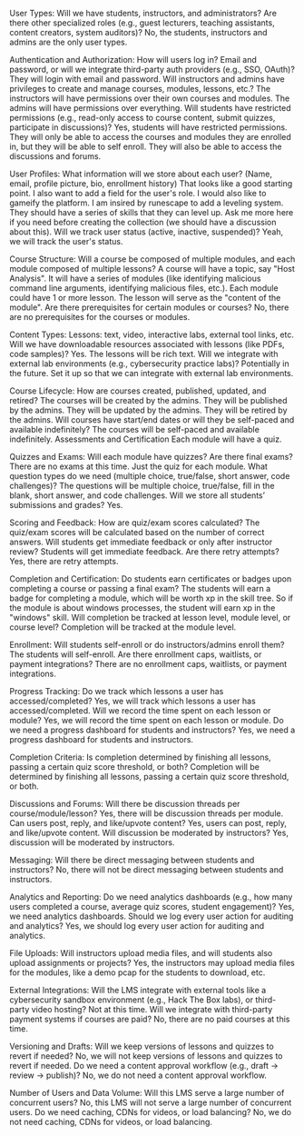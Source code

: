 User Types:
Will we have students, instructors, and administrators?
Are there other specialized roles (e.g., guest lecturers, teaching assistants, content creators, system auditors)?
No, the students, instructors and admins are the only user types.

Authentication and Authorization:
How will users log in? Email and password, or will we integrate third-party auth providers (e.g., SSO, OAuth)?
They will login with email and password.
Will instructors and admins have privileges to create and manage courses, modules, lessons, etc.?
The instructors will have permissions over their own courses and modules. The admins will have permissions over everything.
Will students have restricted permissions (e.g., read-only access to course content, submit quizzes, participate in discussions)?
Yes, students will have restricted permissions. They will only be able to access the courses and modules they are enrolled in, but they will be able to self enroll. They will also be able to access the discussions and forums.

User Profiles:
What information will we store about each user? (Name, email, profile picture, bio, enrollment history)
That looks like a good starting point. I also want to add a field for the user's role. I would also like to gameify the platform. I am insired by runescape to add a leveling system. They should have a series of skills that they can level up. Ask me more here if you need before creating the collection (we should have a discussion about this).
Will we track user status (active, inactive, suspended)?
Yeah, we will track the user's status.

Course Structure:
Will a course be composed of multiple modules, and each module composed of multiple lessons?
A course will have a topic, say "Host Analysis". It will have a series of modules (like identifying malicious command line arguments, identifying malicious files, etc.). Each module could have 1 or more lesson. The lesson will serve as the "content of the module".
Are there prerequisites for certain modules or courses?
No, there are no prerequisites for the courses or modules.

Content Types:
Lessons: text, video, interactive labs, external tool links, etc.
Will we have downloadable resources associated with lessons (like PDFs, code samples)?
Yes. The lessons will be rich text.
Will we integrate with external lab environments (e.g., cybersecurity practice labs)?
Potentially in the future. Set it up so that we can integrate with external lab environments.

Course Lifecycle:
How are courses created, published, updated, and retired?
The courses will be created by the admins. They will be published by the admins. They will be updated by the admins. They will be retired by the admins.
Will courses have start/end dates or will they be self-paced and available indefinitely?
The courses will be self-paced and available indefinitely.
Assessments and Certification
Each module will have a quiz.

Quizzes and Exams:
Will each module have quizzes? Are there final exams?
There are no exams at this time. Just the quiz for each module.
What question types do we need (multiple choice, true/false, short answer, code challenges)?
The questions will be multiple choice, true/false, fill in the blank, short answer, and code challenges.
Will we store all students’ submissions and grades?
Yes.

Scoring and Feedback:
How are quiz/exam scores calculated?
The quiz/exam scores will be calculated based on the number of correct answers.
Will students get immediate feedback or only after instructor review?
Students will get immediate feedback.
Are there retry attempts?
Yes, there are retry attempts.

Completion and Certification:
Do students earn certificates or badges upon completing a course or passing a final exam?
The students will earn a badge for completing a module, which will be worth xp in the skill tree. So if the module is about windows processes, the student will earn xp in the "windows" skill.
Will completion be tracked at lesson level, module level, or course level?
Completion will be tracked at the module level.

Enrollment:
Will students self-enroll or do instructors/admins enroll them?
The students will self-enroll.
Are there enrollment caps, waitlists, or payment integrations?
There are no enrollment caps, waitlists, or payment integrations.

Progress Tracking:
Do we track which lessons a user has accessed/completed?
Yes, we will track which lessons a user has accessed/completed.
Will we record the time spent on each lesson or module?
Yes, we will record the time spent on each lesson or module.
Do we need a progress dashboard for students and instructors?
Yes, we need a progress dashboard for students and instructors.

Completion Criteria:
Is completion determined by finishing all lessons, passing a certain quiz score threshold, or both?
Completion will be determined by finishing all lessons, passing a certain quiz score threshold, or both.

Discussions and Forums:
Will there be discussion threads per course/module/lesson?
Yes, there will be discussion threads per module.
Can users post, reply, and like/upvote content?
Yes, users can post, reply, and like/upvote content.
Will discussion be moderated by instructors?
Yes, discussion will be moderated by instructors.

Messaging:
Will there be direct messaging between students and instructors?
No, there will not be direct messaging between students and instructors.

Analytics and Reporting:
Do we need analytics dashboards (e.g., how many users completed a course, average quiz scores, student engagement)?
Yes, we need analytics dashboards.
Should we log every user action for auditing and analytics?
Yes, we should log every user action for auditing and analytics.

File Uploads:
Will instructors upload media files, and will students also upload assignments or projects?
Yes, the instructors may upload media files for the modules, like a demo pcap for the students to download, etc.

External Integrations:
Will the LMS integrate with external tools like a cybersecurity sandbox environment (e.g., Hack The Box labs), or third-party video hosting?
Not at this time.
Will we integrate with third-party payment systems if courses are paid?
No, there are no paid courses at this time.

Versioning and Drafts:
Will we keep versions of lessons and quizzes to revert if needed?
No, we will not keep versions of lessons and quizzes to revert if needed.
Do we need a content approval workflow (e.g., draft → review → publish)?
No, we do not need a content approval workflow.

Number of Users and Data Volume:
Will this LMS serve a large number of concurrent users?
No, this LMS will not serve a large number of concurrent users.
Do we need caching, CDNs for videos, or load balancing?
No, we do not need caching, CDNs for videos, or load balancing.
